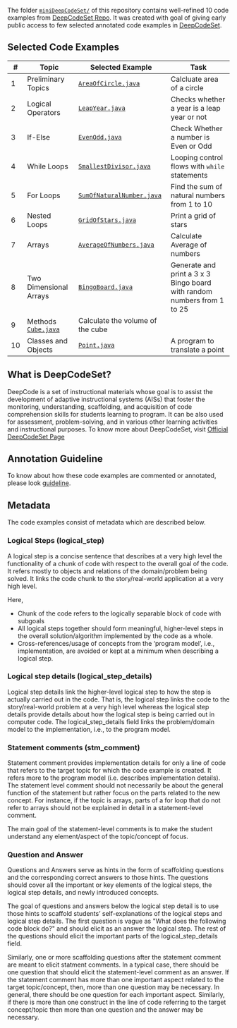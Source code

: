 The folder [`miniDeepCodeSet/`](miniDeepCodeSet) of this repository contains well-refined 10 code examples from [DeepCodeSet Repo](https://github.com/CSEdPad/annotated-java-examples). It was created with goal of giving early public access to few selected annotated code examples in [DeepCodeSet](https://github.com/CSEdPad/annotated-java-examples).

## Selected Code Examples
\#    | Topic | Selected Example | Task
----- | ----- | ----------- | --------
1  | Preliminary Topics | [`AreaOfCircle.java`](miniDeepCodeSet/01.PreliminaryTopics) | Calcluate area of a circle
2  | Logical Operators | [`LeapYear.java`](miniDeepCodeSet/05.LogicalOperators) | Checks whether a year is a leap year or not
3  | If-Else | [`EvenOdd.java`](miniDeepCodeSet/07.IfElse) | Check Whether a number is Even or Odd
4  | While Loops | [`SmallestDivisor.java`](miniDeepCodeSet/09.WhileLoops) | Looping control flows with `while` statements
5 | For Loops | [`SumOfNaturalNumber.java`](miniDeepCodeSet/11.ForLoops) | Find the sum of natural numbers from 1 to 10
6 | Nested Loops | [`GridOfStars.java`](miniDeepCodeSet/12.NestedLoops) | Print a grid of stars
7 | Arrays | [`AverageOfNumbers.java`](/miniDeepCodeSet/13.Arrays) | Calculate Average of numbers
8 | Two Dimensional Arrays | [`BingoBoard.java`](miniDeepCodeSet/14.TwoDimensionalArrays) | Generate and print a 3 x 3 Bingo board with random numbers from 1 to 25
9 | Methods [`Cube.java`](miniDeepCodeSet/16.Methods) | Calculate the volume of the cube|
10 | Classes and Objects | [`Point.java`](miniDeepCodeSet/17.ClassesObject) | A program to translate a point

## What is  DeepCodeSet?
DeepCode is a set of instructional materials whose goal is to assist the development of adaptive instructional systems (AISs) that foster the monitoring, understanding, scaffolding, and acquisition of code comprehension skills for students learning to program. It can be also used for assessment, problem-solving, and in various other learning activities and instructional purposes. To know more about DeepCodeSet, visit [Official DeepCodeSet Page](https://github.com/CSEdPad/annotated-java-examples)

## Annotation Guideline
To know about how these code examples are commented or annotated, please look [guideline](https://github.com/CSEdPad/annotated-java-examples/blob/master/guidelines.md). 
## Metadata
The code examples consist of metadata which are described below.

### Logical Steps (logical_step)
A logical step is a concise sentence that describes at a very high level the functionality of a chunk of code with respect to the overall goal of the code. It refers mostly to objects and relations of the domain/problem being solved. It links the code chunk to the story/real-world application at a very high level.

Here,
* Chunk of the code refers to the logically separable block of code with subgoals
* All logical steps together should form meaningful, higher-level steps in the overall solution/algorithm implemented by the code as a whole.
* Cross-references/usage of concepts from the ‘program model’, i.e., implementation, are avoided or kept at a minimum when describing a logical step.

### Logical step details (logical_step_details)
Logical step details link the higher-level logical step to how the step is actually carried out in the code. That is, the logical step links the code to the story/real-world problem at a very high level whereas the logical step details provide details about how the logical step is being carried out in computer code. The logical_step_details field links the problem/domain model to the implementation, i.e., to the program model.
 
### Statement comments (stm_comment)
Statement comment provides implementation details for only a line of code that refers to the target topic for which the code example is created. It refers more to the program model (i.e. describes implementation details). The statement level comment should not necessarily be about the general function of the statement but rather focus on the parts related to the new concept.  For instance, if the topic is arrays, parts of a for loop that do not refer to arrays should not be explained in detail in a statement-level comment.

The main goal of the statement-level comments is to make the student understand any element/aspect of the topic/concept of focus. 

### Question and Answer
Questions and Answers serve as hints in the form of scaffolding questions and the corresponding correct answers to those hints. The questions should cover all the important or key elements of the logical steps, the logical step details, and newly introduced concepts. 

The goal of questions and answers below the logical step detail is to use those hints to scaffold students’ self-explanations of the logical steps and logical step details.  The first question is vague as "What does the following code block do?" and should elicit as an answer the logical step.  The rest of the questions should elicit the important parts of the logical_step_details field.

Similarly, one or more scaffolding questions after the statement comment are meant to elicit statment comments. In a typical case, there should be one question that should elicit the statement-level comment as an answer. If the statement comment has more than one important aspect related to the target topic/concept, then, more than one question may be necessary. In general, there should be one question for each important aspect. Similarly, if there is more than one construct in the line of code referring to the target concept/topic then more than one question and the answer may be necessary.
